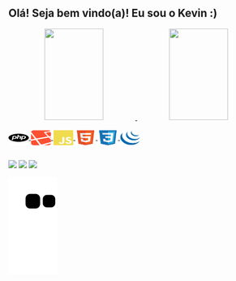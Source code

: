 ## Olá! Seja bem vindo(a)! Eu sou o Kevin :)


<div align="center">
  <a href="https://github.com/kevinsoulh">
  <img width="48%" height="180em" src="https://github-readme-stats.vercel.app/api?username=kevinsoulh&show_icons=true&theme=default&include_all_commits=true&count_private=true&cache_seconds=1800"/>
  <img width="48%" height="180em" src="https://github-readme-stats.vercel.app/api/top-langs/?username=kevinsoulh&layout=compact&langs_count=7&theme=default&cache_seconds=1800"/>
</div>
  
<div style="display: inline_block"><br>
  <img align="center" alt="Kevin-Php" height="30" width="40" src="https://raw.githubusercontent.com/devicons/devicon/master/icons/php/php-plain.svg">
  <img align="center" alt="Kevin-Laravel" height="30" width="40" src="https://raw.githubusercontent.com/devicons/devicon/master/icons/laravel/laravel-plain.svg">
  <img align="center" alt="Kevin-Js" height="30" width="40" src="https://raw.githubusercontent.com/devicons/devicon/master/icons/javascript/javascript-plain.svg">
  <img align="center" alt="Kevin-HTML" height="30" width="40" src="https://raw.githubusercontent.com/devicons/devicon/master/icons/html5/html5-original.svg">
  <img align="center" alt="Kevin-CSS" height="30" width="40" src="https://raw.githubusercontent.com/devicons/devicon/master/icons/css3/css3-original.svg">
  <img align="center" alt="Kevin-jQuery" height="30" width="40" src="https://raw.githubusercontent.com/devicons/devicon/master/icons/jquery/jquery-plain.svg">
</div>
  
  ##
 
<div>
  <a href="https://instagram.com/kevin_soulh" target="_blank"><img src="https://img.shields.io/badge/-Instagram-%23E4405F?style=for-the-badge&logo=instagram&logoColor=white" target="_blank"></a>
  <a href = "mailto:kevinsoulh@outlook.com"><img src="https://img.shields.io/badge/Outlook-0078D4?style=for-the-badge&logo=microsoft-outlook&logoColor=white" target="_blank"></a>
  <a href="https://www.linkedin.com/in/kevin-souza-9b684a1ba" target="_blank"><img src="https://img.shields.io/badge/-LinkedIn-%230077B5?style=for-the-badge&logo=linkedin&logoColor=white" target="_blank"></a>
  
  ![Snake animation](https://github.com/kevinsoulh/kevinsoulh/blob/output/github-contribution-grid-snake.svg)
  
</div>
